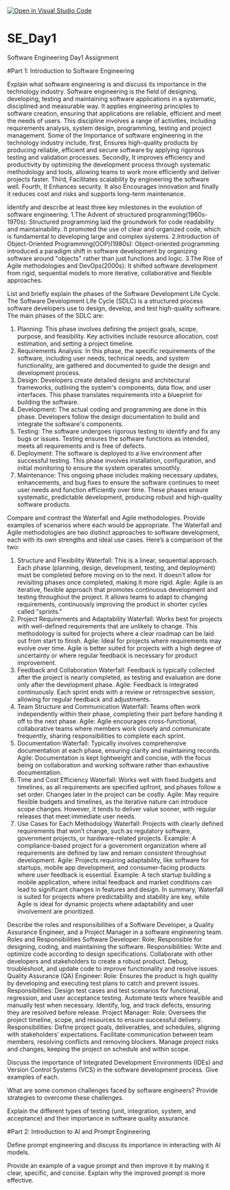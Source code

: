 [![Open in Visual Studio Code](https://classroom.github.com/assets/open-in-vscode-2e0aaae1b6195c2367325f4f02e2d04e9abb55f0b24a779b69b11b9e10269abc.svg)](https://classroom.github.com/online_ide?assignment_repo_id=17028363&assignment_repo_type=AssignmentRepo)
# SE_Day1
Software Engineering Day1 Assignment

#Part 1: Introduction to Software Engineering

Explain what software engineering is and discuss its importance in the technology industry.
Software engineering is the field of designing, developing, testing and maintaining software applications in a systematic, disciplined and measurable way. It applies engineering principles to software creation, ensuring that applications are reliable, efficient and meet the needs of users. This discipline involves a range of activities, including requirements analysis, system design, programming, testing and project management. Some of the Importance of software engineering in the technology industry include, first, Ensures high-quality products by producing reliable, efficient and secure software by applying rigorous testing and validation processes. Secondly, It improves efficiency and productivity by optimizing the development process through systematic methodology and tools, allowing teams to work more efficiently and deliver projects faster. Third, Facilitates scalability by engineering the software well. Fourth, It Enhances security. It also Encourages innovation and finally it reduces cost and risks and supports long-term maintenance.

Identify and describe at least three key milestones in the evolution of software engineering.
1.The Advent of structured programming(1960s-1970s): Structured programming laid the groundwork for code readability and maintainability. It promoted the use of clear and organized code, which is fundamental to developing large and complex systems.
2.Introduction of Object-Oriented Programming(OOP)(1980s): Object-oriented programming introduced a paradigm shift in software development by organizing software around "objects" rather than just functions and logic.
3.The Rise of Agile methodologies and DevOps(2000s): It shifted software development from rigid, sequential models to more iterative, collaborative and flexible approaches.

List and briefly explain the phases of the Software Development Life Cycle.
The Software Development Life Cycle (SDLC) is a structured process software developers use to design, develop, and test high-quality software. The main phases of the SDLC are:
1. Planning: This phase involves defining the project goals, scope, purpose, and feasibility. Key activities include resource allocation, cost estimation, and setting a project timeline.
2. Requirements Analysis: In this phase, the specific requirements of the software, including user needs, technical needs, and system functionality, are gathered and documented to guide the design and development process.
3. Design: Developers create detailed designs and architectural frameworks, outlining the system's components, data flow, and user interfaces. This phase translates requirements into a blueprint for building the software.
4. Development: The actual coding and programming are done in this phase. Developers follow the design documentation to build and integrate the software's components.
5. Testing: The software undergoes rigorous testing to identify and fix any bugs or issues. Testing ensures the software functions as intended, meets all requirements and is free of defects.
6. Deployment: The software is deployed to a live environment after successful testing. This phase involves installation, configuration, and initial monitoring to ensure the system operates smoothly.
7. Maintenance: This ongoing phase includes making necessary updates, enhancements, and bug fixes to ensure the software continues to meet user needs and function efficiently over time. 
These phases ensure systematic, predictable development, producing robust and high-quality software products.


Compare and contrast the Waterfall and Agile methodologies. Provide examples of scenarios where each would be appropriate.
The Waterfall and Agile methodologies are two distinct approaches to software development, each with its own strengths and ideal use cases. Here’s a comparison of the two:
1. Structure and Flexibility
Waterfall: This is a linear, sequential approach. Each phase (planning, design, development, testing, and deployment) must be completed before moving on to the next. It doesn’t allow for revisiting phases once completed, making it more rigid.
Agile: Agile is an iterative, flexible approach that promotes continuous development and testing throughout the project. It allows teams to adapt to changing requirements, continuously improving the product in shorter cycles called "sprints."
2. Project Requirements and Adaptability
Waterfall: Works best for projects with well-defined requirements that are unlikely to change. This methodology is suited for projects where a clear roadmap can be laid out from start to finish.
Agile: Ideal for projects where requirements may evolve over time. Agile is better suited for projects with a high degree of uncertainty or where regular feedback is necessary for product improvement.
3. Feedback and Collaboration
Waterfall: Feedback is typically collected after the project is nearly completed, as testing and evaluation are done only after the development phase.
Agile: Feedback is integrated continuously. Each sprint ends with a review or retrospective session, allowing for regular feedback and adjustments.
4. Team Structure and Communication
Waterfall: Teams often work independently within their phase, completing their part before handing it off to the next phase.
Agile: Agile encourages cross-functional, collaborative teams where members work closely and communicate frequently, sharing responsibilities to complete each sprint.
5. Documentation
Waterfall: Typically involves comprehensive documentation at each phase, ensuring clarity and maintaining records.
Agile: Documentation is kept lightweight and concise, with the focus being on collaboration and working software rather than exhaustive documentation.
6. Time and Cost Efficiency
Waterfall: Works well with fixed budgets and timelines, as all requirements are specified upfront, and phases follow a set order. Changes later in the project can be costly.
Agile: May require flexible budgets and timelines, as the iterative nature can introduce scope changes. However, it tends to deliver value sooner, with regular releases that meet immediate user needs.
7. Use Cases for Each Methodology
Waterfall: Projects with clearly defined requirements that won’t change, such as regulatory software, government projects, or hardware-related projects. Example: A compliance-based project for a government organization where all requirements are defined by law and remain consistent throughout development.
Agile: Projects requiring adaptability, like software for startups, mobile app development, and consumer-facing products where user feedback is essential. Example: A tech startup building a mobile application, where initial feedback and market conditions can lead to significant changes in features and design.
In summary, Waterfall is suited for projects where predictability and stability are key, while Agile is ideal for dynamic projects where adaptability and user involvement are prioritized.


Describe the roles and responsibilities of a Software Developer, a Quality Assurance Engineer, and a Project Manager in a software engineering team.
Roles and Responsibilities
Software Developer:
Role: Responsible for designing, coding, and maintaining the software.
Responsibilities: 
Write and optimize code according to design specifications.
Collaborate with other developers and stakeholders to create a robust product.
Debug, troubleshoot, and update code to improve functionality and resolve issues.
Quality Assurance (QA) Engineer:
Role: Ensures the product is high quality by developing and executing test plans to catch and prevent issues.
Responsibilities: 
Design test cases and test scenarios for functional, regression, and user acceptance testing.
Automate tests where feasible and manually test when necessary.
Identify, log, and track defects, ensuring they are resolved before release.
Project Manager:
Role: Oversees the project timeline, scope, and resources to ensure successful delivery.
Responsibilities: 
Define project goals, deliverables, and schedules, aligning with stakeholders’ expectations.
Facilitate communication between team members, resolving conflicts and removing blockers.
Manage project risks and changes, keeping the project on schedule and within scope.


Discuss the importance of Integrated Development Environments (IDEs) and Version Control Systems (VCS) in the software development process. Give examples of each.


What are some common challenges faced by software engineers? Provide strategies to overcome these challenges.


Explain the different types of testing (unit, integration, system, and acceptance) and their importance in software quality assurance.


#Part 2: Introduction to AI and Prompt Engineering


Define prompt engineering and discuss its importance in interacting with AI models.


Provide an example of a vague prompt and then improve it by making it clear, specific, and concise. Explain why the improved prompt is more effective.
